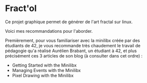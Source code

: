 # Fract'ol

Ce projet graphique permet de générer de l'art fractal sur linux.

Voici mes recommandations pour l'aborder.

Premièrement, pour vous familiariser avec la minilibx créée par des étudiants de 42, je vous recommande très chaudement le travail de pédagogie qu'a réalisé Aurélien Brabant, un étudiant à 42, et plus précisément ces 3 articles de son blog (à consulter dans cet ordre) : 

* Getting Started with the Minilibx
* Managing Events with the Minilibx
* Pixel Drawing with the Minilibx


